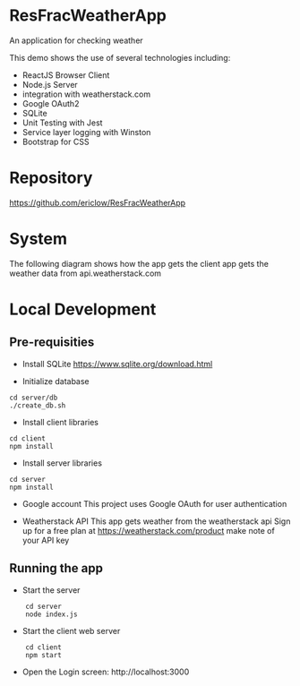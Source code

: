 # ResFracWeatherApp
An application for checking weather

This demo shows the use of several technologies including: 
* ReactJS Browser Client
* Node.js Server
* integration with weatherstack.com
* Google OAuth2
* SQLite
* Unit Testing with Jest
* Service layer logging with Winston
* Bootstrap for CSS

# Repository
https://github.com/ericlow/ResFracWeatherApp

# System 
The following diagram shows how the app gets the client app gets the weather data from api.weatherstack.com

# Local Development
## Pre-requisities
* Install SQLite
https://www.sqlite.org/download.html

* Initialize database
```
cd server/db
./create_db.sh
```

* Install client libraries
```
cd client
npm install
```
* Install server libraries
```
cd server
npm install
```

* Google account
This project uses Google OAuth for user authentication

* Weatherstack API
This app gets weather from the weatherstack api
Sign up for a free plan at https://weatherstack.com/product
make note of your API key

## Running the app
* Start the server
```
    cd server
    node index.js
```
* Start the client web server
```
    cd client
    npm start
```
* Open the Login screen: http://localhost:3000
